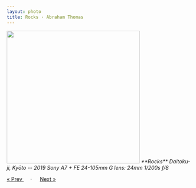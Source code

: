 ```yaml
---
layout: photo
title: Rocks · Abraham Thomas
---
```


<img src="/assets/photos/Rocks.jpg" width="360px" class="photo">

<i>
**Rocks**  
Daitoku-ji, Kyōto -- 2019  
Sony A7 + FE 24-105mm G lens: 24mm 1/200s f/8
</i>

<a href="/travel/curtain"> &laquo; Prev </a> &emsp; · &emsp; <a href="/travel/lantern"> Next &raquo; </a>
